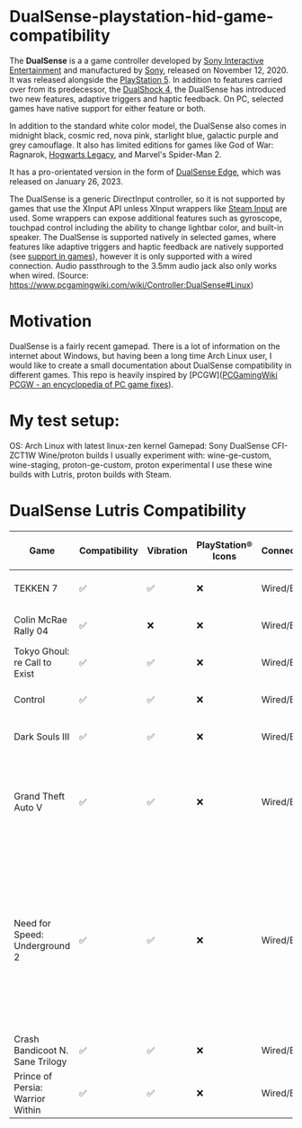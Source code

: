 # DualSense-playstation-hid-game-compatibility

The **DualSense** is a a game controller developed by [Sony Interactive Entertainment](https://www.pcgamingwiki.com/wiki/Company:Sony_Interactive_Entertainment "Company:Sony Interactive Entertainment") and manufactured by [Sony](https://www.pcgamingwiki.com/wiki/Company:Sony "Company:Sony"), released on November 12, 2020. It was released alongside the [PlayStation 5](https://www.pcgamingwiki.com/wiki/Emulation:PlayStation_5 "Emulation:PlayStation 5").
In addition to features carried over from its predecessor, the [DualShock 4](https://www.pcgamingwiki.com/wiki/Controller:DualShock_4 "Controller:DualShock 4"), the DualSense has introduced two new features, adaptive triggers and haptic feedback. On PC, selected games have native support for either feature or both.

In addition to the standard white color model, the DualSense also comes in midnight black, cosmic red, nova pink, starlight blue, galactic purple and grey camouflage. It also has limited editions for games like God of War: Ragnarok, [Hogwarts Legacy](https://www.pcgamingwiki.com/wiki/Hogwarts_Legacy "Hogwarts Legacy"), and Marvel's Spider-Man 2.

It has a pro-orientated version in the form of [DualSense Edge](https://www.pcgamingwiki.com/wiki/Controller:DualSense_Edge "Controller:DualSense Edge"), which was released on January 26, 2023.

The DualSense is a generic DirectInput controller, so it is not supported by games that use the XInput API unless XInput wrappers like [Steam Input](https://www.pcgamingwiki.com/wiki/Steam_Input "Steam Input") are used. Some wrappers can expose additional features such as gyroscope, touchpad control including the ability to change lightbar color, and built-in speaker. The DualSense is supported natively in selected games, where features like adaptive triggers and haptic feedback are natively supported (see [support in games](https://www.pcgamingwiki.com/wiki/Controller:DualSense#Support_in_games)), however it is only supported with a wired connection. Audio passthrough to the 3.5mm audio jack also only works when wired.
(Source: https://www.pcgamingwiki.com/wiki/Controller:DualSense#Linux)

# Motivation

DualSense is a fairly recent gamepad. There is a lot of information on the internet about Windows, but having been a long time Arch Linux user, I would like to create a small documentation about DualSense compatibility in different games.  This repo is heavily inspired by [PCGW]([PCGamingWiki PCGW - an encyclopedia of PC game fixes](https://www.pcgamingwiki.com/wiki/Home)). 

# My test setup:

OS: Arch Linux with latest linux-zen kernel
Gamepad: Sony DualSense CFI-ZCT1W
Wine/proton builds I usually experiment with: wine-ge-custom, wine-staging, proton-ge-custom,  proton experimental
I use these wine builds with Lutris, proton builds with Steam.

# DualSense Lutris Compatibility

| Game                             | Compatibility | Vibration | PlayStation® Icons | Connection | Initial Release Date | Notes                                                                                                                                                                                                                                                                     |
| -------------------------------- | ------------- | --------- | ------------------ | ---------- | -------------------- | ------------------------------------------------------------------------------------------------------------------------------------------------------------------------------------------------------------------------------------------------------------------------- |
| TEKKEN 7                         | ✅             | ✅         | ❌                  | Wired/BT   | 18. February 2015    | Working as intended.                                                                                                                                                                                                                                                      |
| Colin McRae Rally 04             | ✅             | ❌         | ❌                  | Wired/BT   | 2. April 2004        | Working as intended.                                                                                                                                                                                                                                                      |
| Tokyo Ghoul: re Call to Exist    | ✅             | ✅         | ❌                  | Wired/BT   | 15. November 2019    | Working as intended.                                                                                                                                                                                                                                                      |
| Control                          | ✅             | ✅         | ❌                  | Wired/BT   | 27. August 2019      | Working as intended.                                                                                                                                                                                                                                                      |
| Dark Souls III                   | ✅             | ✅         | ❌                  | Wired/BT   | 24. March 2016       | Working as intended.                                                                                                                                                                                                                                                      |
| Grand Theft Auto V               | ✅             | ✅         | ❌                  | Wired/BT   | 17. September 2013   | Crashes the game for some reason when touchpad button pressed.                                                                                                                                                                                                            |
| Need for Speed: Underground 2    | ✅             | ✅         | ❌                  | Wired/BT   | 9. November 2004     | Motion controls taking over joypad controls: [Requires disabling the motion control rules](https://wiki.archlinux.org/title/Gamepad#Motion_controls_taking_over_joypad_controls_and/or_causing_unintended_input_with_joypad_controls).<br/>Needs manually button mapping. |
| Crash Bandicoot N. Sane Trilogy  | ✅             | ✅         | ❌                  | Wired/BT   | 30. June 2017        | Working as intended.                                                                                                                                                                                                                                                      |
| Prince of Persia: Warrior Within | ✅             | ✅         | ❌                  | Wired/BT   | 30. November 2004    | Needs manually button mapping.                                                                                                                                                                                                                                            |
